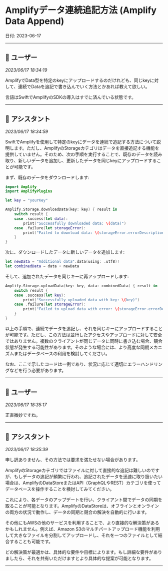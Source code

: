# Amplifyデータ連続追記方法 (Amplify Data Append)

日付: 2023-06-17

---

## 👤 ユーザー
*2023/06/17 18:34:19*

AmplifyでData型を特定のkeyにアップロードするのだけれども、同じkeyに対して、連続でDataを追記で書き込んでいく方法とかあれば教えて欲しい。

言語はSwiftでAmplifyのSDKの導入はすでに済んでいる状態です。

---

## 🤖 アシスタント
*2023/06/17 18:34:59*

SwiftでAmplifyを使用して特定のkeyにデータを連続で追記する方法について説明します。ただし、AmplifyのStorageカテゴリはデータを直接追記する機能を提供していません。そのため、次の手順を実行することで、既存のデータを読み取り、新しいデータを追加し、更新したデータを同じkeyにアップロードすることが可能です。

まず、既存のデータをダウンロードします:

```swift
import Amplify
import AmplifyPlugins

let key = "yourKey"

Amplify.Storage.downloadData(key: key) { result in
    switch result {
    case .success(let data):
        print("Successfully downloaded data: \(data)")
    case .failure(let storageError):
        print("Failed to download data: \(storageError.errorDescription). \(storageError.recoverySuggestion)")
    }
}
```

次に、ダウンロードしたデータに新しいデータを追加します:

```swift
let newData = "Additional data".data(using: .utf8)!
let combinedData = data + newData
```

そして、追加されたデータを同じキーに再アップロードします:

```swift
Amplify.Storage.uploadData(key: key, data: combinedData) { result in
    switch result {
    case .success(let key):
        print("Successfully uploaded data with key: \(key)")
    case .failure(let storageError):
        print("Failed to upload data with error: \(storageError.errorDescription). \(storageError.recoverySuggestion)")
    }
}
```

以上の手順で、連続でデータを追記し、それを同じキーにアップロードすることが可能です。ただし、この方法は並行したアクセスやアップロードに対して安全ではありません。複数のクライアントが同じデータに同時に書き込む場合、競合状態が発生する可能性があります。そのような場合には、より高度な同期メカニズムまたはデータベースの利用を検討してください。

なお、ここで示したコードは一例であり、状況に応じて適切にエラーハンドリングなどを行う必要があります。

---

## 👤 ユーザー
*2023/06/17 18:35:17*

正直微妙ですね。

---

## 🤖 アシスタント
*2023/06/17 18:35:39*

申し訳ありません、その方法では要求を満たせない場合があります。

AmplifyのStorageカテゴリではファイルに対して直接的な追記は難しいのですが、もしデータの追記が頻繁に行われ、追記されたデータを迅速に取り扱いたい場合は、AmplifyのDataStoreまたはAPI（GraphQLやREST）カテゴリを使ってデータベースを操作することを検討してみてください。

これにより、各データのアップデートを行い、クライアント間でデータの同期を取ることが可能となります。AmplifyのDataStoreは、オフラインとオンラインの両方の状況で動作し、データの同期と競合の解決を自動的に行います。

その他にもAWSの他のサービスを利用することで、より直接的な解決策があるかもしれません。例えば、Amazon S3のマルチパートアップロード機能を利用して大きなファイルを分割してアップロードし、それを一つのファイルとして結合することも可能です。

どの解決策が最適かは、具体的な要件や目標によります。もし詳細な要件がありましたら、それを共有いただけますとより具体的な提案が可能となります。

---
